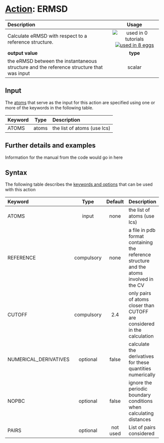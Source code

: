 # [Action](actions.md): ERMSD

| Description    | Usage |
|:--------|:--------:|
| Calculate eRMSD with respect to a reference structure. | ![used in 0 tutorials](https://img.shields.io/badge/tutorials-0-red.svg)[![used in 8 eggs](https://img.shields.io/badge/nest-8-green.svg)](https://www.plumed-nest.org/browse.html?search=ERMSD)|
 | **output value** | **type** |
| the eRMSD between the instantaneous structure and the reference structure that was input | scalar |

## Input

The [atoms](specifying_atoms.html) that serve as the input for this action are specified using one or more of the keywords in the following table.

| Keyword |  Type | Description |
|:--------|:------:|:-----------|
| ATOMS | atoms | the list of atoms (use lcs) |


## Further details and examples 
Information for the manual from the code would go in here 
## Syntax 
The following table describes the [keywords and options](parsing.md) that can be used with this action 

| Keyword | Type | Default | Description |
|:-------|:----:|:-------:|:-----------|
| ATOMS | input | none | the list of atoms (use lcs) |
| REFERENCE | compulsory | none | a file in pdb format containing the reference structure and the atoms involved in the CV |
| CUTOFF | compulsory | 2.4 |  only pairs of atoms closer than CUTOFF are considered in the calculation |
| NUMERICAL_DERIVATIVES | optional | false |  calculate the derivatives for these quantities numerically |
| NOPBC | optional | false |  ignore the periodic boundary conditions when calculating distances |
| PAIRS | optional | not used | List of pairs considered |
